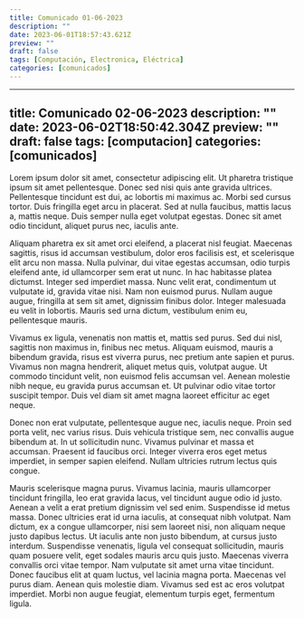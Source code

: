 ```yaml
---
title: Comunicado 01-06-2023
description: ""
date: 2023-06-01T18:57:43.621Z
preview: ""
draft: false
tags: [Computación, Electronica, Eléctrica]
categories: [comunicados]
---
```

---
title: Comunicado 02-06-2023
description: ""
date: 2023-06-02T18:50:42.304Z
preview: ""
draft: false
tags: [computacion]
categories: [comunicados]
---


Lorem ipsum dolor sit amet, consectetur adipiscing elit. Ut pharetra tristique ipsum sit amet pellentesque. Donec sed nisi quis ante gravida ultrices. Pellentesque tincidunt est dui, ac lobortis mi maximus ac. Morbi sed cursus tortor. Duis fringilla eget arcu in placerat. Sed at nulla faucibus, mattis lacus a, mattis neque. Duis semper nulla eget volutpat egestas. Donec sit amet odio tincidunt, aliquet purus nec, iaculis ante.

Aliquam pharetra ex sit amet orci eleifend, a placerat nisl feugiat. Maecenas sagittis, risus id accumsan vestibulum, dolor eros facilisis est, et scelerisque elit arcu non massa. Nulla pulvinar, dui vitae egestas accumsan, odio turpis eleifend ante, id ullamcorper sem erat ut nunc. In hac habitasse platea dictumst. Integer sed imperdiet massa. Nunc velit erat, condimentum ut vulputate id, gravida vitae nisi. Nam non euismod purus. Nullam augue augue, fringilla at sem sit amet, dignissim finibus dolor. Integer malesuada eu velit in lobortis. Mauris sed urna dictum, vestibulum enim eu, pellentesque mauris.

Vivamus ex ligula, venenatis non mattis et, mattis sed purus. Sed dui nisl, sagittis non maximus in, finibus nec metus. Aliquam euismod, mauris a bibendum gravida, risus est viverra purus, nec pretium ante sapien et purus. Vivamus non magna hendrerit, aliquet metus quis, volutpat augue. Ut commodo tincidunt velit, non euismod felis accumsan vel. Aenean molestie nibh neque, eu gravida purus accumsan et. Ut pulvinar odio vitae tortor suscipit tempor. Duis vel diam sit amet magna laoreet efficitur ac eget neque.

Donec non erat vulputate, pellentesque augue nec, iaculis neque. Proin sed porta velit, nec varius risus. Duis vehicula tristique sem, nec convallis augue bibendum at. In ut sollicitudin nunc. Vivamus pulvinar et massa et accumsan. Praesent id faucibus orci. Integer viverra eros eget metus imperdiet, in semper sapien eleifend. Nullam ultricies rutrum lectus quis congue.

Mauris scelerisque magna purus. Vivamus lacinia, mauris ullamcorper tincidunt fringilla, leo erat gravida lacus, vel tincidunt augue odio id justo. Aenean a velit a erat pretium dignissim vel sed enim. Suspendisse id metus massa. Donec ultricies erat id urna iaculis, at consequat nibh volutpat. Nam dictum, ex a congue ullamcorper, nisi sem laoreet nisi, non aliquam neque justo dapibus lectus. Ut iaculis ante non justo bibendum, at cursus justo interdum. Suspendisse venenatis, ligula vel consequat sollicitudin, mauris quam posuere velit, eget sodales mauris arcu quis justo. Maecenas viverra convallis orci vitae tempor. Nam vulputate sit amet urna vitae tincidunt. Donec faucibus elit at quam luctus, vel lacinia magna porta. Maecenas vel purus diam. Aenean quis molestie diam. Vivamus sed est ac eros volutpat imperdiet. Morbi non augue feugiat, elementum turpis eget, fermentum ligula.